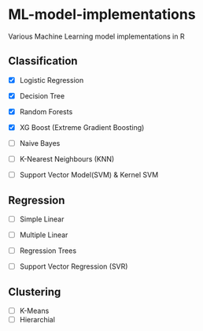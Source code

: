 # ML-model-implementations
Various Machine Learning model implementations in R

## Classification
- [x] Logistic Regression
- [x] Decision Tree
- [x] Random Forests
- [x] XG Boost (Extreme Gradient Boosting)
- [ ] Naive Bayes
- [ ] K-Nearest Neighbours (KNN)
- [ ] Support Vector Model(SVM) & Kernel SVM



## Regression
- [ ] Simple Linear
- [ ] Multiple Linear
- [ ] Regression Trees
- [ ] Support Vector Regression (SVR)


## Clustering
- [ ] K-Means
- [ ] Hierarchial
